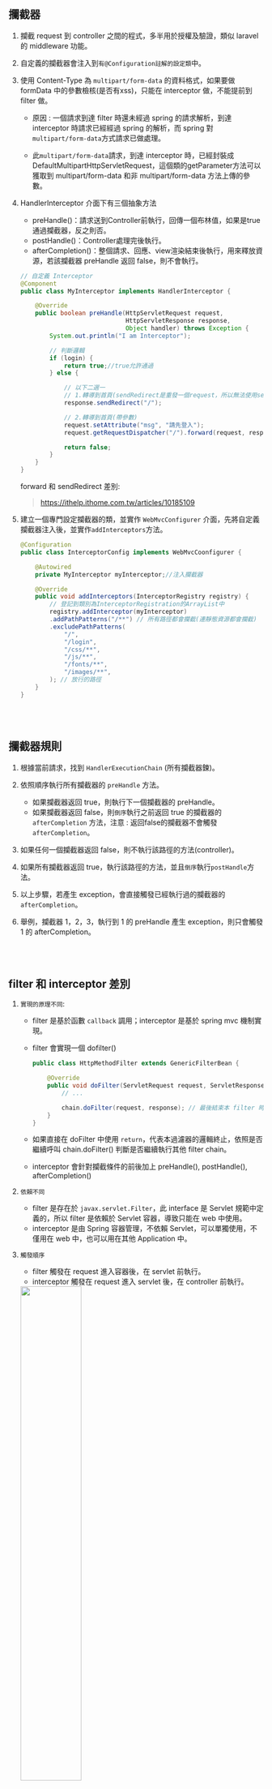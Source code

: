 ## 攔截器
1. 攔截 request 到 controller 之間的程式，多半用於授權及驗證，類似 laravel 的 middleware 功能。

2. 自定義的攔截器會注入到`有@Configuration註解的設定類`中。

3. 使用 Content-Type 為 `multipart/form-data` 的資料格式，如果要做 formData 中的參數檢核(是否有xss)，只能在 interceptor 做，不能提前到 filter 做。 

    * 原因 : 一個請求到達 filter 時還未經過 spring 的請求解析，到達 interceptor 時請求已經經過 spring 的解析，而 spring 對`multipart/form-data`方式請求已做處理。

    * 此`multipart/form-data`請求，到達 interceptor 時，已經封裝成 DefaultMultipartHttpServletRequest，這個類的getParameter方法可以獲取到 multipart/form-data 和非 multipart/form-data 方法上傳的參數。


4. HandlerInterceptor 介面下有三個抽象方法

    * preHandle()：請求送到Controller前執行，回傳一個布林值，如果是true通過攔截器，反之則否。
    * postHandle()：Controller處理完後執行。
    * afterCompletion()：整個請求、回應、view渲染結束後執行，用來釋放資源，若該攔截器 preHandle 返回 false，則不會執行。

    ```java
    // 自定義 Interceptor
    @Component
    public class MyInterceptor implements HandlerInterceptor {

        @Override
        public boolean preHandle(HttpServletRequest request, 
                                 HttpServletResponse response, 
                                 Object handler) throws Exception {
            System.out.println("I am Interceptor");

            // 判斷邏輯
            if (login) {
                return true;//true允許通過
            } else {

                // 以下二選一
                // 1.轉導到首頁(sendRedirect是重發一個request，所以無法使用setAttribute帶參數)
                response.sendRedirect("/");

                // 2.轉導到首頁(帶參數)
                request.setAttribute("msg", "請先登入");
                request.getRequestDispatcher("/").forward(request, response);

                return false;
            }
        }
    }
    ```

    forward 和 sendRedirect 差別: 
    > https://ithelp.ithome.com.tw/articles/10185109


5. 建立一個專門設定攔截器的類，並實作 `WebMvcConfigurer` 介面，先將自定義攔截器注入後，並實作`addInterceptors`方法。

    ```java
    @Configuration
    public class InterceptorConfig implements WebMvcCoonfigurer {

        @Autowired
        private MyInterceptor myInterceptor;//注入攔截器

        @Override
        public void addInterceptors(InterceptorRegistry registry) {
            // 登記到類別為InterceptorRegistration的ArrayList中
            registry.addInterceptor(myInterceptor)
            .addPathPatterns("/**") // 所有路徑都會攔截(連靜態資源都會攔截)
            .excludePathPatterns(
                "/", 
                "/login", 
                "/css/**", 
                "/js/**",
                "/fonts/**",
                "/images/**",
            ); // 放行的路徑
        }
    }
    ```

<br/>

<br/>

## 攔截器規則
1. 根據當前請求，找到 `HandlerExecutionChain` (所有攔截器鍊)。
2. 依照順序執行所有攔截器的 `preHandle` 方法。

    * 如果攔截器返回 true，則執行下一個攔截器的 preHandle。
    * 如果攔截器返回 false，則`倒序`執行之前返回 true 的攔截器的 `afterCompletion` 方法，注意 : 返回false的攔截器不會觸發 `afterCompletion`。

3. 如果任何一個攔截器返回 false，則不執行該路徑的方法(controller)。

4. 如果所有攔截器返回 true，執行該路徑的方法，並且`倒序`執行`postHandle`方法。

5. 以上步驟，若產生 exception，會直接觸發已經執行過的攔截器的 `afterCompletion`。

6. 舉例，攔截器 1，2，3，執行到 1 的 preHandle 產生 exception，則只會觸發 1 的 afterCompletion。

<br/>

<br/>

## filter 和 interceptor 差別

1. `實現的原理不同`:  

    * filter 是基於函數 `callback` 調用；interceptor 是基於 spring mvc 機制實現。

    * filter 會實現一個 dofilter()

        ```java
        public class HttpMethodFilter extends GenericFilterBean {

            @Override
            public void doFilter(ServletRequest request, ServletResponse response, FilterChain chain) throws IOException, ServletException {
                // ...

                chain.doFilter(request, response); // 最後結束本 filter 時，會call filterChain 的下一個 dofilter()，達到callback的效果。
            }
        }
        ```

    * 如果直接在 doFilter 中使用 `return`，代表本過濾器的邏輯終止，依照是否繼續呼叫 chain.doFilter() 判斷是否繼續執行其他 filter chain。

    
    * interceptor 會針對攔截條件的前後加上 preHandle(), postHandle(), afterCompletion()

2. `依賴不同`

    * filter 是存在於 `javax.servlet.Filter`，此 interface 是 Servlet 規範中定義的，所以 filter 是依賴於 Servlet 容器，導致只能在 web 中使用。
    * interceptor 是由 Spring 容器管理，不依賴 Servlet，可以單獨使用，不僅用在 web 中，也可以用在其他 Application 中。

3. `觸發順序`

    * filter 觸發在 request 進入容器後，在 servlet 前執行。
    * interceptor 觸發在 request 進入 servlet 後，在 controller 前執行。

    <img src="https://img-blog.csdnimg.cn/20200602173814901.png?#pic_center" width="50%">


4. `觸發時機`

    * filter 幾乎可以對所有 request 起作用。
    * interceptor 只能對 controller 或 static 下的資源起作用。

5. `執行鍊順序`

    * filter 使用 @Order 來控制 filterChain 的執行順序，越小的越優先。

        ```java
        // filter
        @Order(1)
        @Component
        public class httpMethodFilter extend Filter {

        }
        ```

    * interceptor 預設的執行順序是 registry 的順序，也可以通過 `order()` 設置，越小的越優先。

        ```java
        // interceptor
        @Configuration
        public class InterceptorConfig implements WebMvcCoonfigurer {

            @Override
            public void addInterceptors(InterceptorRegistry registry) {
                registry.addInterceptor(interceptor1).addPathPatterns("/**").order(2);
                registry.addInterceptor(interceptor2).addPathPatterns("/**").order(1);
                registry.addInterceptor(interceptor3).addPathPatterns("/**").order(3);
            }
        }
        ```

<br/>

<br/>


## 參考
> https://segmentfault.com/a/1190000022833940